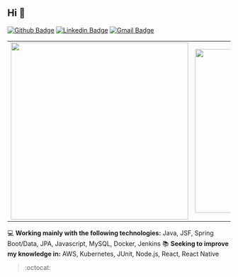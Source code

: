 ## Hi 👋

[![Github Badge](https://img.shields.io/badge/-Github-000?style=flat-square&logo=Github&logoColor=white&link=https://github.com/luangrasser)](https://github.com/JoyceQuerubino)
[![Linkedin Badge](https://img.shields.io/badge/-LinkedIn-blue?style=flat-square&logo=Linkedin&logoColor=white&link=https://www.linkedin.com/in/luan-grasser/)](https://www.linkedin.com/in/joyce-querubino/)
[![Gmail Badge](https://img.shields.io/badge/-Gmail-c14438?style=flat-square&logo=Gmail&logoColor=white&link=mailto:bonilhaluan@gmail.com)](mailto:bonilhaluan@gmail.com)

<center>
<table>
  <tr>
    <td><img width="400px" align="center" src="https://github-readme-stats.vercel.app/api?username=luangrasser&count_private=true&show_icons=true&theme=tokyonight" /></td>
      <td><img width="370px" align="center" src="https://github-readme-stats.vercel.app/api/top-langs/?username=luangrasser&layout=compact&hide=swift&show_icons=true&theme=tokyonight" /></td> 
  </tr> 
</table>
</center>

💻 **Working mainly with the following technologies:** Java, JSF, Spring Boot/Data, JPA, Javascript, MySQL, Docker, Jenkins
📚 **Seeking to improve my knowledge in:** AWS, Kubernetes, JUnit, Node.js, React, React Native

> :octocat:
